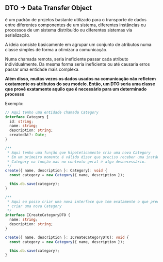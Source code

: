 ## DTO -> Data Transfer Object
é um padrão de projetos bastante utilizado para o transporte de dados entre diferentes componentes de um sistema, diferentes instâncias ou processos de um sistema distribuído ou diferentes sistemas via serialização.

A ideia consiste basicamente em agrupar um conjunto de atributos numa classe simples de forma a otimizar a comunicação.

Numa chamada remota, seria ineficiente passar cada atributo individualmente. Da mesma forma seria ineficiente ou até causaria erros passar uma entidade mais complexa.

**Além disso, muitas vezes os dados usados na comunicação não refletem exatamente os atributos do seu modelo. Então, um DTO seria uma classe que provê exatamente aquilo que é necessário para um determinado processo**

Exemplo:

```ts
// Aqui tenho uma entidade chamada Category
interface Category {
  id: string;
  name: string;
  description: string;
  createdAt?: Date;
}
```
```ts
/**
 * Aqui tenho uma função que hipoteticamente cria uma nova Category
 * Em um primeiro momento é válido dizer que preciso receber uma instância do 
 * Category na função mas no contexto geral é algo desnecessário.
 */
create({ name, description }: Category): void {
  const category = new Category({ name, description });

  this.db.save(category);
}
```
```ts
/**
 * Aqui eu posso criar uma nova interface que tem exatamente o que preciso pra
 * criar uma nova Category
 */
interface ICreateCategoryDTO {
  name: string;
  description: string;
}

create({ name, description }: ICreateCategoryDTO): void {
  const category = new Category({ name, description });

  this.db.save(category);
}
```